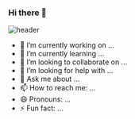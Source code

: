 ### Hi there 👋
![header](https://capsule-render.vercel.app/api?type=waving&color=auto&text=rlatkdgus2627's%20github)
- 🔭 I’m currently working on ...
- 🌱 I’m currently learning ...
- 👯 I’m looking to collaborate on ...
- 🤔 I’m looking for help with ...
- 💬 Ask me about ...
- 📫 How to reach me: ...
- 😄 Pronouns: ...
- ⚡ Fun fact: ...

